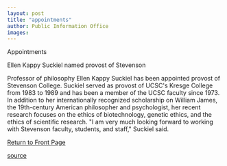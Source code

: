 ```yaml
---
layout: post
title: "appointments"
author: Public Information Office
images:
---
```


Appointments

Ellen Kappy Suckiel named provost of Stevenson

Professor of philosophy Ellen Kappy Suckiel has been appointed provost of Stevenson College. Suckiel served as provost of UCSC's Kresge College from 1983 to 1989 and has been a member of the UCSC faculty since 1973. In addition to her internationally recognized scholarship on William James, the 19th-century American philosopher and psychologist, her recent research focuses on the ethics of biotechnology, genetic ethics, and the ethics of scientific research. "I am very much looking forward to working with Stevenson faculty, students, and staff," Suckiel said.

  

[Return to Front Page][1]

[1]: http://currents.ucsc.edu/

[source](http://www1.ucsc.edu/currents/04-05/07-12/appointments.html "Permalink to appointments")
